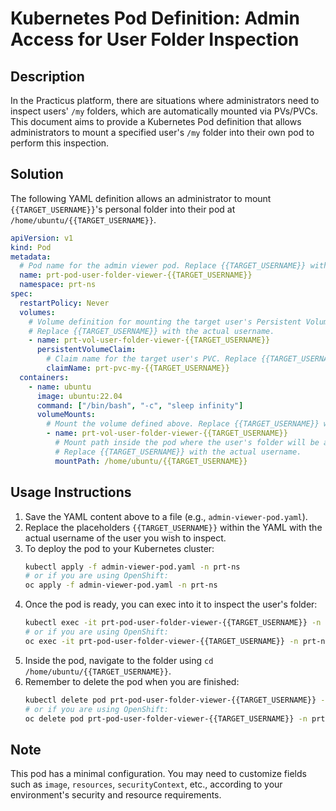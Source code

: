 # Kubernetes Pod Definition: Admin Access for User Folder Inspection

## Description

In the Practicus platform, there are situations where administrators need to inspect users' `/my` folders, which are automatically mounted via PVs/PVCs. This document aims to provide a Kubernetes Pod definition that allows administrators to mount a specified user's `/my` folder into their own pod to perform this inspection.

## Solution

The following YAML definition allows an administrator to mount `{{TARGET_USERNAME}}`'s personal folder into their pod at `/home/ubuntu/{{TARGET_USERNAME}}`.

```yaml
apiVersion: v1
kind: Pod
metadata:
  # Pod name for the admin viewer pod. Replace {{TARGET_USERNAME}} with the actual username.
  name: prt-pod-user-folder-viewer-{{TARGET_USERNAME}}
  namespace: prt-ns
spec:
  restartPolicy: Never
  volumes:
    # Volume definition for mounting the target user's Persistent Volume Claim (PVC).
    # Replace {{TARGET_USERNAME}} with the actual username.
    - name: prt-vol-user-folder-viewer-{{TARGET_USERNAME}}
      persistentVolumeClaim:
        # Claim name for the target user's PVC. Replace {{TARGET_USERNAME}} with the actual username.
        claimName: prt-pvc-my-{{TARGET_USERNAME}}
  containers:
    - name: ubuntu
      image: ubuntu:22.04
      command: ["/bin/bash", "-c", "sleep infinity"] 
      volumeMounts:
        # Mount the volume defined above. Replace {{TARGET_USERNAME}} with the actual username.
        - name: prt-vol-user-folder-viewer-{{TARGET_USERNAME}}
          # Mount path inside the pod where the user's folder will be accessible.
          # Replace {{TARGET_USERNAME}} with the actual username.
          mountPath: /home/ubuntu/{{TARGET_USERNAME}}
```

## Usage Instructions

1.  Save the YAML content above to a file (e.g., `admin-viewer-pod.yaml`).
2.  Replace the placeholders `{{TARGET_USERNAME}}` within the YAML with the actual username of the user you wish to inspect.
3.  To deploy the pod to your Kubernetes cluster:
    ```bash
    kubectl apply -f admin-viewer-pod.yaml -n prt-ns
    # or if you are using OpenShift:
    oc apply -f admin-viewer-pod.yaml -n prt-ns
    ```
4.  Once the pod is ready, you can exec into it to inspect the user's folder:
    ```bash
    kubectl exec -it prt-pod-user-folder-viewer-{{TARGET_USERNAME}} -n prt-ns -- bash
    # or if you are using OpenShift:
    oc exec -it prt-pod-user-folder-viewer-{{TARGET_USERNAME}} -n prt-ns -- bash
    ```
5.  Inside the pod, navigate to the folder using `cd /home/ubuntu/{{TARGET_USERNAME}}`.
6.  Remember to delete the pod when you are finished:
    ```bash
    kubectl delete pod prt-pod-user-folder-viewer-{{TARGET_USERNAME}} -n prt-ns
    # or if you are using OpenShift:
    oc delete pod prt-pod-user-folder-viewer-{{TARGET_USERNAME}} -n prt-ns
    ```

## Note

This pod has a minimal configuration. You may need to customize fields such as `image`, `resources`, `securityContext`, etc., according to your environment's security and resource requirements.